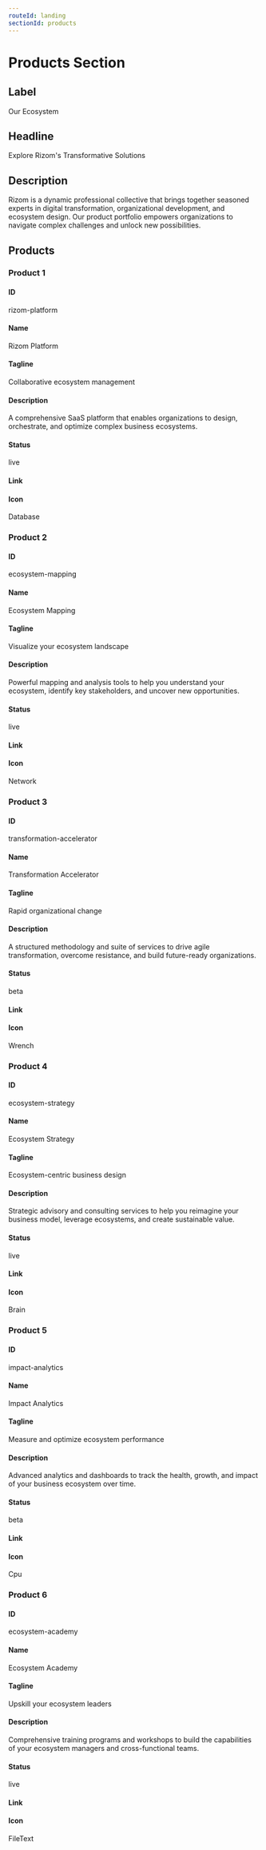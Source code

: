 ```yaml
---
routeId: landing
sectionId: products
---
```

# Products Section

## Label

Our Ecosystem

## Headline

Explore Rizom's Transformative Solutions

## Description

Rizom is a dynamic professional collective that brings together seasoned experts in digital transformation, organizational development, and ecosystem design. Our product portfolio empowers organizations to navigate complex challenges and unlock new possibilities.

## Products

### Product 1

#### ID

rizom-platform

#### Name

Rizom Platform

#### Tagline

Collaborative ecosystem management

#### Description

A comprehensive SaaS platform that enables organizations to design, orchestrate, and optimize complex business ecosystems.

#### Status

live

#### Link

#### Icon

Database

### Product 2

#### ID

ecosystem-mapping

#### Name

Ecosystem Mapping

#### Tagline

Visualize your ecosystem landscape

#### Description

Powerful mapping and analysis tools to help you understand your ecosystem, identify key stakeholders, and uncover new opportunities.

#### Status

live

#### Link

#### Icon

Network

### Product 3

#### ID

transformation-accelerator

#### Name

Transformation Accelerator

#### Tagline

Rapid organizational change

#### Description

A structured methodology and suite of services to drive agile transformation, overcome resistance, and build future-ready organizations.

#### Status

beta

#### Link

#### Icon

Wrench

### Product 4

#### ID

ecosystem-strategy

#### Name

Ecosystem Strategy

#### Tagline

Ecosystem-centric business design

#### Description

Strategic advisory and consulting services to help you reimagine your business model, leverage ecosystems, and create sustainable value.

#### Status

live

#### Link

#### Icon

Brain

### Product 5

#### ID

impact-analytics

#### Name

Impact Analytics

#### Tagline

Measure and optimize ecosystem performance

#### Description

Advanced analytics and dashboards to track the health, growth, and impact of your business ecosystem over time.

#### Status

beta

#### Link

#### Icon

Cpu

### Product 6

#### ID

ecosystem-academy

#### Name

Ecosystem Academy

#### Tagline

Upskill your ecosystem leaders

#### Description

Comprehensive training programs and workshops to build the capabilities of your ecosystem managers and cross-functional teams.

#### Status

live

#### Link

#### Icon

FileText
